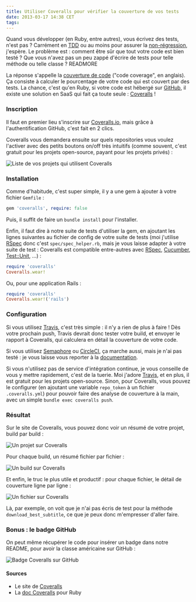 ```yaml
---
title: Utiliser Coveralls pour vérifier la couverture de vos tests
date: 2013-03-17 14:38 CET
tags:
---
```


Quand vous développer (en Ruby, entre autres), vous écrivez des tests, n'est pas ? Carrément en [TDD](http://fr.wikipedia.org/wiki/Test_Driven_Development) ou au moins pour assurer la [non-régression](http://fr.wikipedia.org/wiki/Non-r%C3%A9gression), j'espère. Le problème est : comment être sûr que tout votre code est bien testé ? Que vous n'avez pas un peu zappé d'écrire de tests pour telle méthode ou telle classe ?
READMORE

La réponse s'appelle la [couverture de code](http://fr.wikipedia.org/wiki/Couverture_de_code) ("code coverage", en anglais). Ça consiste à calculer le pourcentage de votre code qui est couvert par des tests. La chance, c'est qu'en Ruby, si votre code est hébergé sur [GitHub](http://github.com), il existe une solution en SaaS qui fait ça toute seule : [Coveralls](https://coveralls.io) \!

### Inscription

Il faut en premier lieu s'inscrire sur [Coveralls.io](https://coveralls.io), mais grâce à l'authentification GitHub, c'est fait en 2 clics.

Coveralls vous demandera ensuite sur quels repositories vous voulez l'activer avec des petits boutons on/off très intuitifs (comme souvent, c'est gratuit pour les projets open-source, payant pour les projets privés) :

![Liste de vos projets qui utilisent Coveralls](coveralls-repositories.png "Liste de vos projets qui utilisent Coveralls")

### Installation

Comme d'habitude, c'est super simple, il y a une gem à ajouter à votre fichier `Gemfile` :
```ruby
gem 'coveralls', require: false
```

Puis, il suffit de faire un `bundle install` pour l'installer.

Enfin, il faut dire à notre suite de tests d'utiliser la gem, en ajoutant les lignes suivantes au fichier de config de votre suite de tests (moi j'utilise [RSpec](http://rspec.info) donc c'est `spec/spec_helper.rb`, mais je vous laisse adapter à votre suite de test : Coveralls est compatible entre-autres avec [RSpec](http://rspec.info), [Cucumber](http://cukes.info), [Test::Unit](http://ruby-doc.org/stdlib-1.9.3/libdoc/test/unit/rdoc/Test/Unit.html), ...) :
```ruby
require 'coveralls'
Coveralls.wear!
```

Ou, pour une application Rails :
```ruby
require 'coveralls'
Coveralls.wear!('rails')
```

### Configuration

Si vous utilisez [Travis](https://travis-ci.org), c'est très simple : il n'y a rien de plus à faire \! Dès votre prochain push, Travis devrait donc tester votre build, et envoyer le rapport à Coveralls, qui calculera en détail la couverture de votre code.

Si vous utilisez [Semaphore](https://semaphoreapp.com) ou [CircleCI](https://circleci.com), ça marche aussi, mais je n'ai pas testé : je vous laisse vous reporter à la [documentation](https://coveralls.io/docs/ruby).

Si vous n'utilisez pas de service d'intégration continue, je vous conseille de vous y mettre rapidement, c'est de la tuerie. Moi j'adore [Travis](https://travis-ci.org), et en plus, il est gratuit pour les projets open-source. Sinon, pour Coveralls, vous pouvez le configurer (en ajoutant une variable `repo_token` à un fichier `.coveralls.yml`) pour pouvoir faire des analyse de couverture à la main, avec un simple `bundle exec coveralls push`.

### Résultat

Sur le site de Coveralls, vous pouvez donc voir un résumé de votre projet, build par build :

![Un projet sur Coveralls](coveralls-project.png "Un projet sur Coveralls")

Pour chaque build, un résumé fichier par fichier :

![Un build sur Coveralls](coveralls-build.png "Un build sur Coveralls")

Et enfin, le truc le plus utile et productif : pour chaque fichier, le détail de couverture ligne par ligne :

![Un fichier sur Coveralls](coveralls-file.png "Un fichier sur Coveralls")

Là, par exemple, on voit que je n'ai pas écris de test pour la méthode `download_best_subtitle`, ce que je peux donc m'empresser d'aller faire.

### Bonus : le badge GitHub

On peut même récupérer le code pour insérer un badge dans notre README, pour avoir la classe américaine sur GitHub :

![Badge Coveralls sur GitHub](coveralls-badge.png "Badge Coveralls sur GitHub")

#### Sources

* Le site de [Coveralls](https://coveralls.io)
* La [doc Coveralls](https://coveralls.io/docs/ruby) pour Ruby
